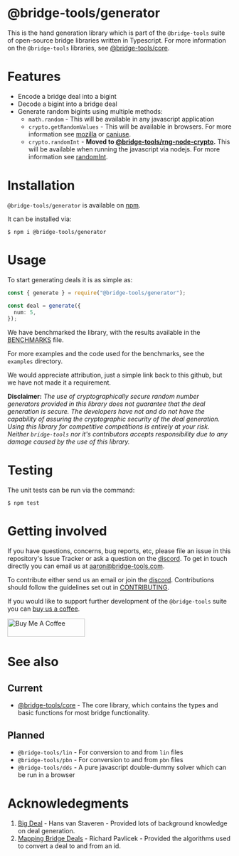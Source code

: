 # @bridge-tools/generator

This is the hand generation library which is part of the `@bridge-tools` suite of open-source bridge libraries written in Typescript. For more information on the `@bridge-tools` libraries, see [@bridge-tools/core](https://github.com/aaron-hutton/bridge-tools/tree/main/packages/core).

# Features

- Encode a bridge deal into a bigint
- Decode a bigint into a bridge deal
- Generate random bigints using multiple methods:
  - `math.random` - This will be available in any javascript application
  - `crypto.getRandomValues` - This will be available in browsers. For more information see [mozilla](https://developer.mozilla.org/en-US/docs/Web/API/Crypto/getRandomValues) or [caniuse](https://caniuse.com/getrandomvalues).
  - `crypto.randomInt` - **Moved to [@bridge-tools/rng-node-crypto](https://github.com/aaron-hutton/bridge-tools/tree/main/packages/rng-node-crypto).** This will be available when running the javascript via nodejs. For more information see [randomInt](https://nodejs.org/api/crypto.html#cryptorandomintmin-max-callback).

# Installation

`@bridge-tools/generator` is available on [npm](https://www.npmjs.com/package/@bridge-tools/generator).

It can be installed via:

```console
$ npm i @bridge-tools/generator
```

# Usage

To start generating deals it is as simple as:

```typescript
const { generate } = require("@bridge-tools/generator");

const deal = generate({
  num: 5,
});
```

We have benchmarked the library, with the results available in the [BENCHMARKS](BENCHMARKS.md) file.

For more examples and the code used for the benchmarks, see the `examples` directory.

We would appreciate attribution, just a simple link back to this github, but we have not made it a requirement.

**Disclaimer:** _The use of cryptographically secure random number generators provided in this library does not guarantee that the deal generation is secure. The developers have not and do not have the capability of assuring the cryptographic security of the deal generation. Using this library for competitive competitions is entirely at your risk. Neither `bridge-tools` nor it's contributors accepts responsibility due to any damage caused by the use of this library._

# Testing

The unit tests can be run via the command:

```console
$ npm test
```

# Getting involved

If you have questions, concerns, bug reports, etc, please file an issue in this repository's Issue Tracker or ask a question on the [discord](https://discord.gg/fxAQcRY2dt).
To get in touch directly you can email us at [aaron@bridge-tools.com](mailto:aaron@bridge-tools.com?subject=[GitHub]).

To contribute either send us an email or join the [discord](https://discord.gg/fxAQcRY2dt). Contributions should follow the guidelines set out in [CONTRIBUTING](https://github.com/aaron-hutton/bridge-tools/blob/main/CONTRIBUTING.md).

If you would like to support further development of the `@bridge-tools` suite you can [buy us a coffee](https://www.buymeacoffee.com/bridgetools).

<a href="https://www.buymeacoffee.com/bridgetools" target="_blank"><img src="https://cdn.buymeacoffee.com/buttons/default-orange.png" alt="Buy Me A Coffee" height="41" width="174"></a>

# See also

## Current

- [@bridge-tools/core](https://github.com/aaron-hutton/bridge-tools/tree/main/packages/core) - The core library, which contains the types and basic functions for most bridge functionality.

## Planned

- `@bridge-tools/lin` - For conversion to and from `lin` files
- `@bridge-tools/pbn` - For conversion to and from `pbn` files
- `@bridge-tools/dds` - A pure javascript double-dummy solver which can be run in a browser

# Acknowledegments

1. [Big Deal](https://sater.home.xs4all.nl/doc.html#_Toc489968645) - Hans van Staveren - Provided lots of background knowledge on deal generation.
2. [Mapping Bridge Deals](http://www.rpbridge.net/7z68.htm) - Richard Pavlicek - Provided the algorithms used to convert a deal to and from an id.
